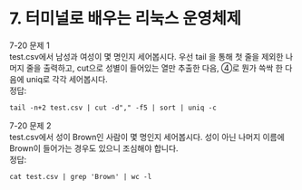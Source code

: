 # 7. 터미널로 배우는 리눅스 운영체제   
   
7-20 문제 1   
test.csv에서 남성과 여성이 몇 명인지 세어봅시다. 우선 tail 을 통해 첫 줄을 제외한 나머지 줄을 출력하고, cut으로 성별이 들어있는 열만 추출한 다음, ④로 뭔가 쓱싹 한 다음에 uniq로 각각 세어봅시다.   
정답:   
```
tail -n+2 test.csv | cut -d"," -f5 | sort | uniq -c
```
   
7-20 문제 2   
test.csv에서 성이 Brown인 사람이 몇 명인지 세어봅시다. 성이 아닌 나머지 이름에 Brown이 들어가는 경우도 있으니 조심해야 합니다.   
정답:   
```
cat test.csv | grep 'Brown' | wc -l
``` 
